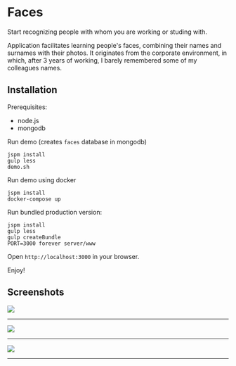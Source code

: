 # Faces

Start recognizing people with whom you are working or studing with.

Application facilitates learning people's faces, combining their names and surnames with their photos.
It originates from the corporate environment, in which, after 3 years of working, 
I barely remembered some of my colleagues names.


## Installation

Prerequisites:
* node.js
* mongodb

Run demo (creates `faces` database in mongodb)

```
jspm install
gulp less
demo.sh
```

Run demo using docker

```
jspm install
docker-compose up
```

Run bundled production version:

```
jspm install
gulp less
gulp createBundle
PORT=3000 forever server/www
```

Open `http://localhost:3000` in your browser.

Enjoy!

## Screenshots

![](https://raw.github.com/purplecode/faces/master/demo/screen1.png)
**************************
![](https://raw.github.com/purplecode/faces/master/demo/screen2.png)
**************************
![](https://raw.github.com/purplecode/faces/master/demo/screen3.png)
**************************


